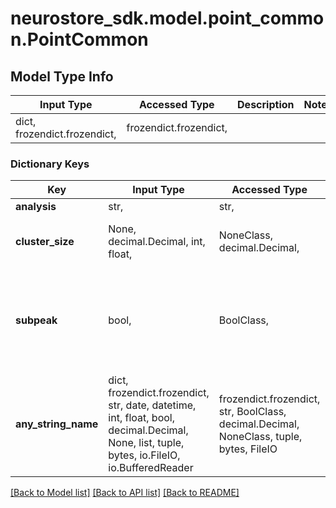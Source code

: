 # neurostore_sdk.model.point_common.PointCommon

## Model Type Info
Input Type | Accessed Type | Description | Notes
------------ | ------------- | ------------- | -------------
dict, frozendict.frozendict,  | frozendict.frozendict,  |  | 

### Dictionary Keys
Key | Input Type | Accessed Type | Description | Notes
------------ | ------------- | ------------- | ------------- | -------------
**analysis** | str,  | str,  |  | [optional] 
**cluster_size** | None, decimal.Decimal, int, float,  | NoneClass, decimal.Decimal,  | size of the cluster in cubic millimeters | [optional] 
**subpeak** | bool,  | BoolClass,  | whether the reported peak is the max-peak statistic or a sub-maxmimal peak. | [optional] 
**any_string_name** | dict, frozendict.frozendict, str, date, datetime, int, float, bool, decimal.Decimal, None, list, tuple, bytes, io.FileIO, io.BufferedReader | frozendict.frozendict, str, BoolClass, decimal.Decimal, NoneClass, tuple, bytes, FileIO | any string name can be used but the value must be the correct type | [optional]

[[Back to Model list]](../../README.md#documentation-for-models) [[Back to API list]](../../README.md#documentation-for-api-endpoints) [[Back to README]](../../README.md)

